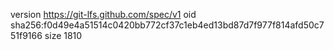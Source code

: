 version https://git-lfs.github.com/spec/v1
oid sha256:f0d49e4a51514c0420bb772cf37c1eb4ed13bd87d7f977f814afd50c751f9166
size 1810
